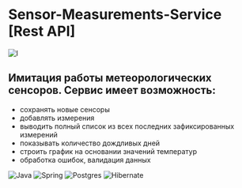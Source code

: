 # Sensor-Measurements-Service [Rest API]
![I](https://r2mcursos.com/pluginfile.php/372/course/overviewfiles/API%20REST.png)

## Имитация работы метеорологических сенсоров. Сервис имеет возможность:

- сохранять новые сенсоры
- добавлять измерения
- выводить полный список из всех последних зафиксированных измерений
- показывать количество дождливых дней
- строить график на основании значений температур
- обработка ошибок, валидация данных

![Java](https://img.shields.io/badge/java-%23ED8B00.svg?style=for-the-badge&logo=openjdk&logoColor=white)  ![Spring](https://img.shields.io/badge/spring-%236DB33F.svg?style=for-the-badge&logo=spring&logoColor=white)  ![Postgres](https://img.shields.io/badge/postgres-%23316192.svg?style=for-the-badge&logo=postgresql&logoColor=white)  ![Hibernate](https://img.shields.io/badge/Hibernate-59666C?style=for-the-badge&logo=Hibernate&logoColor=white)
